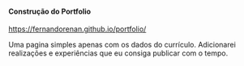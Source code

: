 #### Construção do Portfolio
https://fernandorenan.github.io/portfolio/

Uma pagina simples apenas com os dados do currículo.
Adicionarei realizações e experiências que eu consiga publicar com o tempo.
